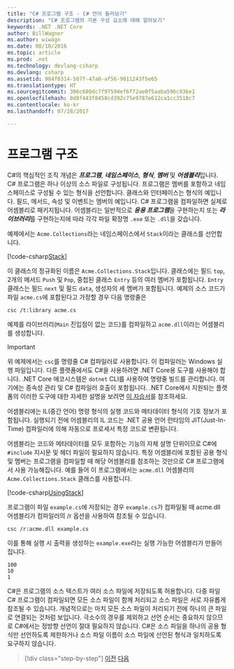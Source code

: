 ```yaml
---
title: "C# 프로그램 구조 - C# 언어 둘러보기"
description: "C# 프로그램의 기본 구성 요소에 대해 알아보기"
keywords: .NET .NET Core
author: BillWagner
ms.author: wiwagn
ms.date: 08/10/2016
ms.topic: article
ms.prod: .net
ms.technology: devlang-csharp
ms.devlang: csharp
ms.assetid: 984f0314-507f-47a0-af56-9011243f5e65
ms.translationtype: HT
ms.sourcegitcommit: 306c608dc7f97594ef6f72ae0f5aaba596c936e1
ms.openlocfilehash: 8d8f443f8458cd392c75e9787e612ca1cc3518c7
ms.contentlocale: ko-kr
ms.lasthandoff: 07/28/2017

---
```


# <a name="program-structure"></a>프로그램 구조

C#의 핵심적인 조직 개념은 ***프로그램***, ***네임스페이스***, ***형식***, ***멤버*** 및 ***어셈블리***입니다. C# 프로그램은 하나 이상의 소스 파일로 구성됩니다. 프로그램은 멤버를 포함하고 네임스페이스로 구성될 수 있는 형식을 선언합니다. 클래스와 인터페이스는 형식의 예입니다. 필드, 메서드, 속성 및 이벤트는 멤버의 예입니다. C# 프로그램을 컴파일하면 실제로 어셈블리로 패키지됩니다. 어셈블리는 일반적으로 ***응용 프로그램***을 구현하는지 또는 ***라이브러리***를 구현하는지에 따라 각각 파일 확장명 `.exe` 또는 `.dll`을 갖습니다.

예제에서는 `Acme.Collections`라는 네임스페이스에서 `Stack`이라는 클래스를 선언합니다.

[!code-csharp[Stack](../../../samples/snippets/csharp/tour/program-structure/program.cs#L1-L34)]

이 클래스의 정규화된 이름은 `Acme.Collections.Stack`입니다. 클래스에는 필드 `top`, 2개의 메서드 `Push` 및 `Pop`, 중첩된 클래스 `Entry` 등의 여러 멤버가 포함됩니다. `Entry` 클래스는 필드 `next` 및 필드 `data`, 생성자의 세 멤버가 포함됩니다. 예제의 소스 코드가 파일 `acme.cs`에 포함된다고 가정할 경우 다음 명령줄은

```
csc /t:library acme.cs
```

예제를 라이브러리(`Main` 진입점이 없는 코드)를 컴파일하고 `acme.dll`이라는 어셈블리를 생성합니다.

> [!IMPORTANT]
> 위 예제에서는 `csc`를 명령줄 C# 컴파일러로 사용합니다. 이 컴파일러는 Windows 실행 파일입니다. 다른 플랫폼에서도 C#을 사용하려면 .NET Core용 도구를 사용해야 합니다. .NET Core 에코시스템은 `dotnet` CLI를 사용하여 명령줄 빌드를 관리합니다. 여기에는 종속성 관리 및 C# 컴파일러 호출이 포함됩니다. .NET Core에서 지원되는 플랫폼의 이러한 도구에 대한 자세한 설명을 보려면 [이 자습서](../../core/tutorials/using-with-xplat-cli.md)를 참조하세요.

어셈블리에는 IL(중간 언어) 명령 형식의 실행 코드와 메타데이터 형식의 기호 정보가 포함됩니다. 실행되기 전에 어셈블리의 IL 코드는 .NET 공용 언어 런타임의 JIT(Just-In-Time) 컴파일러에 의해 자동으로 프로세서 특정 코드로 변환됩니다.

어셈블리는 코드와 메타데이터를 모두 포함하는 기능의 자체 설명 단위이므로 C#에 `#include` 지시문 및 헤더 파일이 필요하지 않습니다. 특정 어셈블리에 포함된 공용 형식 및 멤버는 프로그램을 컴파일할 때 해당 어셈블리를 참조하는 것만으로 C# 프로그램에서 사용 가능해집니다. 예를 들어 이 프로그램에서는 `acme.dll` 어셈블리의 `Acme.Collections.Stack` 클래스를 사용합니다.

[!code-csharp[UsingStack](../../../samples/snippets/csharp/tour/program-structure/Program.cs#L38-L52)]

프로그램이 파일 `example.cs`에 저장되는 경우 `example.cs`가 컴파일될 때 acme.dll 어셈블리가 컴파일러의 /r 옵션을 사용하여 참조될 수 있습니다.

```
csc /r:acme.dll example.cs
```

이를 통해 실행 시 출력을 생성하는 `example.exe`라는 실행 가능한 어셈블리가 만들어집니다.

```
100
10
1
```

C#은 프로그램의 소스 텍스트가 여러 소스 파일에 저장되도록 허용합니다. 다중 파일 C# 프로그램이 컴파일되면 모든 소스 파일이 함께 처리되고 소스 파일은 서로 자유롭게 참조될 수 있습니다. 개념적으로는 마치 모든 소스 파일이 처리되기 전에 하나의 큰 파일로 연결되는 것처럼 보입니다. 극소수의 경우를 제외하고 선언 순서는 중요하지 않으므로 C#에서는 정방향 선언이 절대 필요하지 않습니다. C#은 소스 파일을 하나의 공용 형식만 선언하도록 제한하거나 소스 파일 이름이 소스 파일에 선언된 형식과 일치하도록 요구하지 않습니다.

>[!div class="step-by-step"]
[이전](index.md)
[다음](types-and-variables.md)

